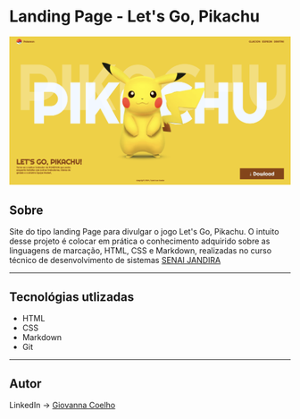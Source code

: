 # Landing Page - Let's Go, Pikachu
![](./screenshot/preview.png)

## Sobre
Site do tipo landing Page para divulgar o jogo Let's Go, Pikachu. O intuito desse projeto é colocar em prática o conhecimento adquirido sobre as linguagens de marcação, HTML, CSS e Markdown, realizadas no curso técnico de desenvolvimento de sistemas [SENAI JANDIRA](https://sp.senai.br/unidade/jandira/) 
___

## Tecnológias utlizadas
- HTML
- CSS
- Markdown
- Git
___
## Autor
LinkedIn -> [Giovanna Coelho](https://www.linkedin.com/in/giovanna-gilio-479505327/)
